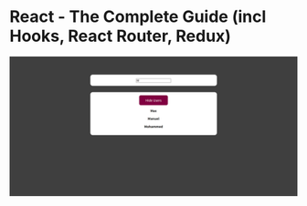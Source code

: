 # React - The Complete Guide (incl Hooks, React Router, Redux)

![Project Preview](react-s13-project.png)